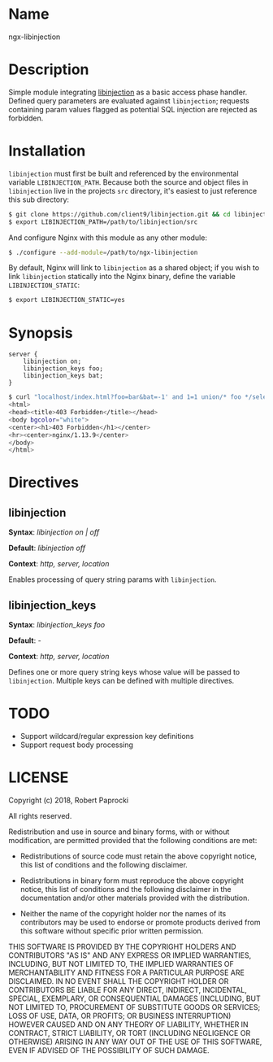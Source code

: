 # Name

ngx-libinjection

# Description

Simple module integrating [libinjection](https://github.com/client9/libinjection/) as a basic access phase handler. Defined query parameters are evaluated against `libinjection`; requests containing param values flagged as potential SQL injection are rejected as forbidden.

# Installation

`libinjection` must first be built and referenced by the environmental variable `LIBINJECTION_PATH`. Because both the source and object files in `libinjection` live in the projects `src` directory, it's easiest to just reference this sub directory:

```bash
$ git clone https://github.com/client9/libinjection.git && cd libinjection && make all
$ export LIBINJECTION_PATH=/path/to/libinjection/src
```

And configure Nginx with this module as any other module:


```bash
$ ./configure --add-module=/path/to/ngx-libinjection
```

By default, Nginx will link to `libinjection` as a shared object; if you wish to link `libinjection` statically into the Nginx binary, define the variable `LIBINJECTION_STATIC`:

```bash
$ export LIBINJECTION_STATIC=yes
```

# Synopsis

```
server {
    libinjection on;
    libinjection_keys foo;
    libinjection_keys bat;
}
```

```bash
$ curl "localhost/index.html?foo=bar&bat=-1' and 1=1 union/* foo */select load_file('/etc/passwd')--"
<html>
<head><title>403 Forbidden</title></head>
<body bgcolor="white">
<center><h1>403 Forbidden</h1></center>
<hr><center>nginx/1.13.9</center>
</body>
</html>
```

# Directives

## libinjection

**Syntax**: *libinjection on | off*

**Default**: *libinjection off*

**Context**: *http, server, location*

Enables processing of query string params with `libinjection`.

## libinjection_keys

**Syntax**: *libinjection_keys foo*

**Default**: *-*

**Context**: *http, server, location*

Defines one or more query string keys whose value will be passed to `libinjection`. Multiple keys can be defined with multiple directives.

# TODO

* Support wildcard/regular expression key definitions
* Support request body processing

# LICENSE

Copyright (c) 2018, Robert Paprocki

All rights reserved.

Redistribution and use in source and binary forms, with or without
modification, are permitted provided that the following conditions are met:

* Redistributions of source code must retain the above copyright notice, this
  list of conditions and the following disclaimer.

* Redistributions in binary form must reproduce the above copyright notice,
  this list of conditions and the following disclaimer in the documentation
  and/or other materials provided with the distribution.

* Neither the name of the copyright holder nor the names of its
  contributors may be used to endorse or promote products derived from
  this software without specific prior written permission.

THIS SOFTWARE IS PROVIDED BY THE COPYRIGHT HOLDERS AND CONTRIBUTORS "AS IS"
AND ANY EXPRESS OR IMPLIED WARRANTIES, INCLUDING, BUT NOT LIMITED TO, THE
IMPLIED WARRANTIES OF MERCHANTABILITY AND FITNESS FOR A PARTICULAR PURPOSE ARE
DISCLAIMED. IN NO EVENT SHALL THE COPYRIGHT HOLDER OR CONTRIBUTORS BE LIABLE
FOR ANY DIRECT, INDIRECT, INCIDENTAL, SPECIAL, EXEMPLARY, OR CONSEQUENTIAL
DAMAGES (INCLUDING, BUT NOT LIMITED TO, PROCUREMENT OF SUBSTITUTE GOODS OR
SERVICES; LOSS OF USE, DATA, OR PROFITS; OR BUSINESS INTERRUPTION) HOWEVER
CAUSED AND ON ANY THEORY OF LIABILITY, WHETHER IN CONTRACT, STRICT LIABILITY,
OR TORT (INCLUDING NEGLIGENCE OR OTHERWISE) ARISING IN ANY WAY OUT OF THE USE
OF THIS SOFTWARE, EVEN IF ADVISED OF THE POSSIBILITY OF SUCH DAMAGE.
